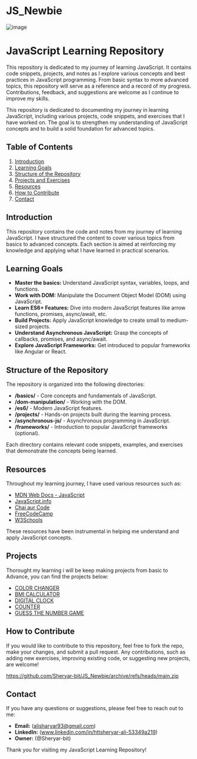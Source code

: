# JS_Newbie

![image](https://github.com/user-attachments/assets/d6bc6766-ef84-41c9-8eb0-453faee9296c)

# JavaScript Learning Repository

This repository is dedicated to my journey of learning JavaScript. It contains code snippets, projects, and notes as I explore various concepts and best practices in JavaScript programming. From basic syntax to more advanced topics, this repository will serve as a reference and a record of my progress. Contributions, feedback, and suggestions are welcome as I continue to improve my skills.

This repository is dedicated to documenting my journey in learning JavaScript, including various projects, code snippets, and exercises that I have worked on. The goal is to strengthen my understanding of JavaScript concepts and to build a solid foundation for advanced topics.

## Table of Contents
1. [Introduction](#introduction)
2. [Learning Goals](#learning-goals)
3. [Structure of the Repository](#structure-of-the-repository)
4. [Projects and Exercises](#projects)
5. [Resources](#resources)
6. [How to Contribute](#how-to-contribute)
7. [Contact](#contact)

## Introduction

This repository contains the code and notes from my journey of learning JavaScript. I have structured the content to cover various topics from basics to advanced concepts. Each section is aimed at reinforcing my knowledge and applying what I have learned in practical scenarios.

## Learning Goals

- **Master the basics:** Understand JavaScript syntax, variables, loops, and functions.
- **Work with DOM:** Manipulate the Document Object Model (DOM) using JavaScript.
- **Learn ES6+ Features:** Dive into modern JavaScript features like arrow functions, promises, async/await, etc.
- **Build Projects:** Apply JavaScript knowledge to create small to medium-sized projects.
- **Understand Asynchronous JavaScript:** Grasp the concepts of callbacks, promises, and async/await.
- **Explore JavaScript Frameworks:** Get introduced to popular frameworks like Angular or React.

## Structure of the Repository

The repository is organized into the following directories:

- **/basics/** - Core concepts and fundamentals of JavaScript.
- **/dom-manipulation/** - Working with the DOM.
- **/es6/** - Modern JavaScript features.
- **/projects/** - Hands-on projects built during the learning process.
- **/asynchronous-js/** - Asynchronous programming in JavaScript.
- **/frameworks/** - Introduction to popular JavaScript frameworks (optional).

Each directory contains relevant code snippets, examples, and exercises that demonstrate the concepts being learned.

## Resources

Throughout my learning journey, I have used various resources such as:

- [MDN Web Docs - JavaScript](https://developer.mozilla.org/en-US/docs/Web/JavaScript)
- [JavaScript.info](https://javascript.info/)
- [Chai aur Code](https://www.youtube.com/@chaiaurcode)
- [FreeCodeCamp](https://www.freecodecamp.org/)
- [W3Schools](https://www.w3schools.com/js/)


These resources have been instrumental in helping me understand and apply JavaScript concepts.

## Projects
Thorought my learning i will be keep making projects from basic to Advance, you can find the projects below:
- [COLOR CHANGER](https://github.com/Sheryar-bit/JS_Newbie/blob/main/Projects/colorChanger.html)
- [BMI CALCULATOR](https://github.com/Sheryar-bit/JS_Newbie/blob/main/Projects/BMI.html)
- [DIGITAL CLOCK](https://github.com/Sheryar-bit/JS_Newbie/blob/main/Projects/Digital_clock.html)
- [COUNTER](https://github.com/Sheryar-bit/JS_Newbie/blob/main/Projects/Counter.html)
- [GUESS THE NUMBER GAME](https://github.com/Sheryar-bit/JS_Newbie/blob/main/Projects/Guess_Number.html)

## How to Contribute

If you would like to contribute to this repository, feel free to fork the repo, make your changes, and submit a pull request. Any contributions, such as adding new exercises, improving existing code, or suggesting new projects, are welcome!

https://github.com/Sheryar-bit/JS_Newbie/archive/refs/heads/main.zip

## Contact

If you have any questions or suggestions, please feel free to reach out to me:

- **Email:** (alisharyar93@gmail.com)
- **LinkedIn:** (www.linkedin.com/in/httsheryar-ali-53349a219)
- **Owner:** (@Sheryar-bit)

Thank you for visiting my JavaScript Learning Repository!

